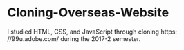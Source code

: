 # Cloning-Overseas-Website
I studied HTML, CSS, and JavaScript through cloning https: //99u.adobe.com/ during the 2017-2 semester.
